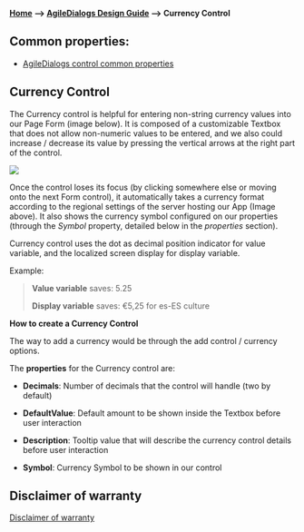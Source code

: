 __[Home](/) --> [AgileDialogs Design Guide](/guides/AgileDialogs-DesignGuide.md) --> Currency Control__

## Common properties:

- [AgileDialogs control common properties](ControlCommonProperties.md)

## Currency Control

The Currency control is helpful for entering non-string currency values into
our Page Form (image below). It is composed of a customizable Textbox that does
not allow non-numeric values to be entered, and we also could increase /
decrease its value by pressing the vertical arrows at the right part of the
control.

![](../media/AgileDialogsDesignGuide/CurrencyControl_01.png)

Once the control loses its focus (by clicking somewhere else or moving onto the
next Form control), it automatically takes a currency format according to the
regional settings of the server hosting our App (Image above). It also shows the
currency symbol configured on our properties (through the *Symbol* property,
detailed below in the *properties* section).

Currency control uses the dot as decimal position indicator for value variable,
and the localized screen display for display variable.

Example:

>   **Value variable** saves: 5.25
>   
>   **Display variable** saves: €5,25 for es-ES culture

**How to create a Currency Control**

The way to add a currency would be through the add control / currency options.


The **properties** for the Currency control are:

-   **Decimals**: Number of decimals that the control will handle (two by
    default)

-   **DefaultValue**: Default amount to be shown inside the Textbox
    before user interaction

-   **Description**: Tooltip value that will describe the currency control
    details before user interaction

-   **Symbol**: Currency Symbol to be shown in our control

## Disclaimer of warranty

[Disclaimer of warranty](DisclaimerOfWarranty.md)

